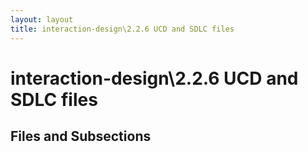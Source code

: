 ```yaml
---
layout: layout
title: interaction-design\2.2.6 UCD and SDLC files
---
```


# interaction-design\2.2.6 UCD and SDLC files

## Files and Subsections


